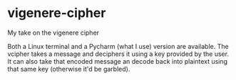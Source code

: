 # vigenere-cipher
My take on the vigenere cipher

Both a Linux terminal and a Pycharm (what I use) version are available. The vcipher takes a message and deciphers it using a key provided by the user. It can also take that encoded message an decode back into plaintext using that same key (otherwise it'd be garbled).
